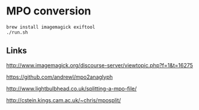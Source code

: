 # MPO conversion

```
brew install imagemagick exiftool
./run.sh
```

## Links

http://www.imagemagick.org/discourse-server/viewtopic.php?f=1&t=16275

https://github.com/andrewl/mpo2anaglyph

http://www.lightbulbhead.co.uk/splitting-a-mpo-file/

http://cstein.kings.cam.ac.uk/~chris/mposplit/
